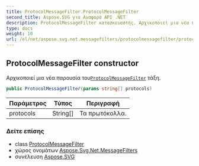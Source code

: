 ```yaml
---
title: ProtocolMessageFilter.ProtocolMessageFilter
second_title: Aspose.SVG για Αναφορά API .NET
description: ProtocolMessageFilter κατασκευαστής. Αρχικοποιεί μια νέα παρουσία τουProtocolMessageFilter τάξη.
type: docs
weight: 10
url: /el/net/aspose.svg.net.messagefilters/protocolmessagefilter/protocolmessagefilter/
---
```

## ProtocolMessageFilter constructor

Αρχικοποιεί μια νέα παρουσία του[`ProtocolMessageFilter`](../) τάξη.

```csharp
public ProtocolMessageFilter(params string[] protocols)
```

| Παράμετρος | Τύπος | Περιγραφή |
| --- | --- | --- |
| protocols | String[] | Τα πρωτόκολλα. |

### Δείτε επίσης

* class [ProtocolMessageFilter](../)
* χώρος ονομάτων [Aspose.Svg.Net.MessageFilters](../../protocolmessagefilter/)
* συνέλευση [Aspose.SVG](../../../)


